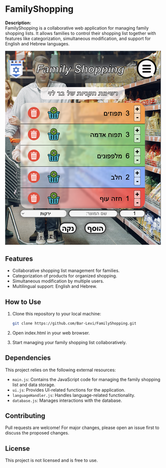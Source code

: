 # FamilyShopping

**Description:**<br>
FamilyShopping is a collaborative web application for managing family shopping lists. It allows families to control their shopping list together with features like categorization, simultaneous modification, and support for English and Hebrew languages.

![FamilyShopping usage screenshot](https://github.com/Bar-Levi/FamilyShopping/blob/main/familyShoppingScreenshot.png)

## Features

- Collaborative shopping list management for families.
- Categorization of products for organized shopping.
- Simultaneous modification by multiple users.
- Multilingual support: English and Hebrew.

## How to Use

1. Clone this repository to your local machine:
   ```bash
   git clone https://github.com/Bar-Levi/FamilyShopping.git
2. Open index.html in your web browser.

3. Start managing your family shopping list collaboratively.

## Dependencies

This project relies on the following external resources:

- `main.js`: Contains the JavaScript code for managing the family shopping list and data storage.
- `ui.js`: Provides UI-related functions for the application.
- `languageHandler.js`: Handles language-related functionality.
- `database.js`: Manages interactions with the database.

## Contributing

Pull requests are welcome! For major changes, please open an issue first to discuss the proposed changes.

## License

This project is not licensed and is free to use.
